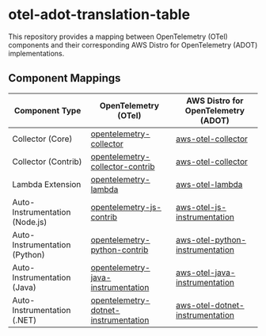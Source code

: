 # otel-adot-translation-table

This repository provides a mapping between OpenTelemetry (OTel) components and their corresponding AWS Distro for OpenTelemetry (ADOT) implementations.

## Component Mappings

| Component Type | OpenTelemetry (OTel) | AWS Distro for OpenTelemetry (ADOT) |
|---------------|----------------------|-------------------------------------|
| Collector (Core) | [opentelemetry-collector](https://github.com/open-telemetry/opentelemetry-collector) | [aws-otel-collector](https://github.com/aws-observability/aws-otel-collector) |
| Collector (Contrib) | [opentelemetry-collector-contrib](https://github.com/open-telemetry/opentelemetry-collector-contrib) | [aws-otel-collector](https://github.com/aws-observability/aws-otel-collector) |
| Lambda Extension | [opentelemetry-lambda](https://github.com/open-telemetry/opentelemetry-lambda) | [aws-otel-lambda](https://github.com/aws-observability/aws-otel-lambda) |
| Auto-Instrumentation (Node.js) | [opentelemetry-js-contrib](https://github.com/open-telemetry/opentelemetry-js-contrib/tree/main/metapackages/auto-instrumentations-node) | [aws-otel-js-instrumentation](https://github.com/aws-observability/aws-otel-js-instrumentation/tree/main/aws-distro-opentelemetry-node-autoinstrumentation) |
| Auto-Instrumentation (Python) | [opentelemetry-python-contrib](https://github.com/open-telemetry/opentelemetry-python-contrib) | [aws-otel-python-instrumentation](https://github.com/aws-observability/aws-otel-python-instrumentation)
| Auto-Instrumentation (Java) | [opentelemetry-java-instrumentation](https://github.com/open-telemetry/opentelemetry-java-instrumentation) | [aws-otel-java-instrumentation](https://github.com/aws-observability/aws-otel-java-instrumentation)
| Auto-Instrumentation (.NET) | [opentelemetry-dotnet-instrumentation](https://github.com/open-telemetry/opentelemetry-dotnet-instrumentation) | [aws-otel-dotnet-instrumentation](https://github.com/aws-observability/aws-otel-dotnet-instrumentation)
